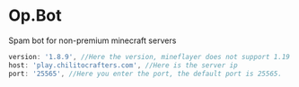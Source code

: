 # Op.Bot

Spam bot for non-premium minecraft servers

```js
version: '1.8.9', //Here the version, mineflayer does not support 1.19 yet.
host: 'play.chilitocrafters.com', //Here is the server ip
port: '25565', //Here you enter the port, the default port is 25565.
```
